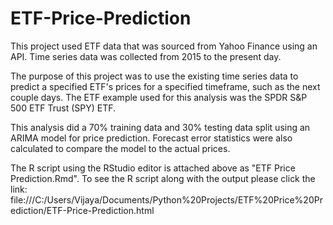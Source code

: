 # ETF-Price-Prediction
This project used ETF data that was sourced from Yahoo Finance using an API. Time series data was collected from 2015 to the present day.

The purpose of this project was to use the existing time series data to predict a specified ETF's prices for a specified timeframe, such as the next couple days.
The ETF example used for this analysis was the SPDR S&P 500 ETF Trust (SPY) ETF.

This analysis did a 70% training data and 30% testing data split using an ARIMA model for price prediction.
Forecast error statistics were also calculated to compare the model to the actual prices.

The R script using the RStudio editor is attached above as "ETF Price Prediction.Rmd".
To see the R script along with the output please click the link: file:///C:/Users/Vijaya/Documents/Python%20Projects/ETF%20Price%20Prediction/ETF-Price-Prediction.html
